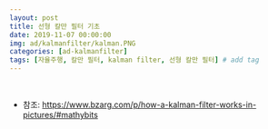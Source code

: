 ```yaml
---
layout: post
title: 선형 칼만 필터 기초
date: 2019-11-07 00:00:00
img: ad/kalmanfilter/kalman.PNG
categories: [ad-kalmanfilter] 
tags: [자율주행, 칼만 필터, kalman filter, 선형 칼만 필터] # add tag
---
```


<br>

- 참조: https://www.bzarg.com/p/how-a-kalman-filter-works-in-pictures/#mathybits

